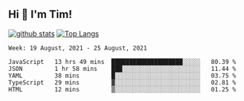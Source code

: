 ## Hi 👋 I'm Tim!
  
  [![github stats](https://github-readme-stats.vercel.app/api?username=thostetler&theme=dracula&count_private=true&show_icons=true)](https://github.com/thostetler/github-readme-stats)
  [![Top Langs](https://github-readme-stats.vercel.app/api/top-langs/?username=thostetler&layout=compact&count_private=true&theme=dracula&show_icons=true)](https://github.com/thostetler/github-readme-stats)
 
<!--START_SECTION:waka-->
```text
Week: 19 August, 2021 - 25 August, 2021

JavaScript   13 hrs 49 mins  ████████████████████░░░░░   80.39 % 
JSON         1 hr 58 mins    ███░░░░░░░░░░░░░░░░░░░░░░   11.44 % 
YAML         38 mins         █░░░░░░░░░░░░░░░░░░░░░░░░   03.75 % 
TypeScript   29 mins         ▓░░░░░░░░░░░░░░░░░░░░░░░░   02.81 % 
HTML         12 mins         ▒░░░░░░░░░░░░░░░░░░░░░░░░   01.25 % 
```
<!--END_SECTION:waka-->
